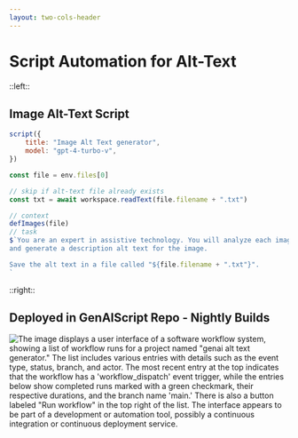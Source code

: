 ```yaml
---
layout: two-cols-header
---
```


# Script Automation for Alt-Text


::left::

## Image Alt-Text Script

```js
script({
    title: "Image Alt Text generator",
    model: "gpt-4-turbo-v",
})

const file = env.files[0]

// skip if alt-text file already exists
const txt = await workspace.readText(file.filename + ".txt")

// context
defImages(file)
// task
$`You are an expert in assistive technology. You will analyze each image
and generate a description alt text for the image.

Save the alt text in a file called "${file.filename + ".txt"}".
`
```

::right::

<v-click>

## Deployed in GenAIScript Repo - Nightly Builds
![The image displays a user interface of a software workflow system, showing a list of workflow runs for a project named "genai alt text generator." The list includes various entries with details such as the event type, status, branch, and actor. The most recent entry at the top indicates that the workflow has a 'workflow_dispatch' event trigger, while the entries below show completed runs marked with a green checkmark, their respective durations, and the branch name 'main.' There is also a button labeled "Run workflow" in the top right of the list. The interface appears to be part of a development or automation tool, possibly a continuous integration or continuous deployment service.](/alt-text-deploy.png)

</v-click>
